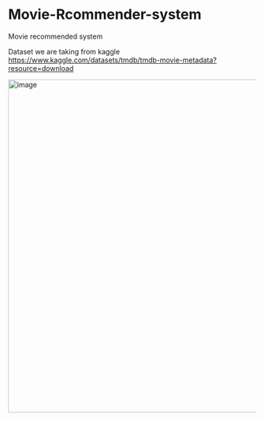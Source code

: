 # Movie-Rcommender-system
Movie recommended system

Dataset we are taking from kaggle 
https://www.kaggle.com/datasets/tmdb/tmdb-movie-metadata?resource=download



<img width="676" alt="image" src="https://user-images.githubusercontent.com/76918725/204042862-a5afe097-475a-48de-bdf4-307f94843f72.png">
